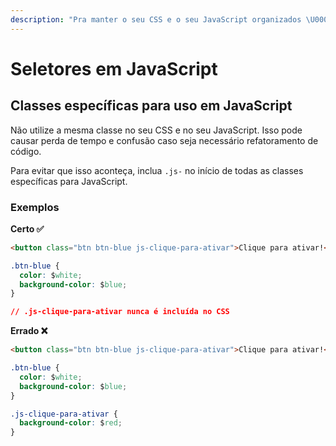 ```yaml
---
description: "Pra manter o seu CSS e o seu JavaScript organizados \U0001F42C"
---
```


# Seletores em JavaScript


## Classes específicas para uso em JavaScript
Não utilize a mesma classe no seu CSS e no seu JavaScript. Isso pode causar perda de tempo e confusão caso seja necessário refatoramento de código. 

Para evitar que isso aconteça, inclua `.js-` no início de todas as classes específicas para JavaScript.

### Exemplos
**Certo ✅**
``` html
<button class="btn btn-blue js-clique-para-ativar">Clique para ativar!</button>
```

``` css
.btn-blue {
  color: $white;
  background-color: $blue;
}

// .js-clique-para-ativar nunca é incluída no CSS
```


**Errado ❌**
``` html
<button class="btn btn-blue js-clique-para-ativar">Clique para ativar!</button>
```

``` css
.btn-blue {
  color: $white;
  background-color: $blue;
}

.js-clique-para-ativar {
  background-color: $red;
}
```
